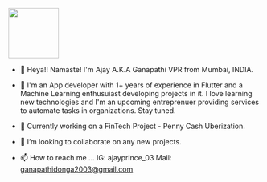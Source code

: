 <img src='![wp3738465-purple-scenic-wallpapers](https://user-images.githubusercontent.com/31640557/211228639-db9a715e-d1c2-4bfa-9f7d-db9fc35f3912.jpg)
' style='margin:0px;height: 100px' >

- 👋 Heya!! Namaste!
 I'm Ajay A.K.A Ganapathi VPR from Mumbai, INDIA.
 
- 👀 I'm an App developer with 1+ years of experience in Flutter and a Machine Learning enthusuiast developing projects in it. I love learning new technologies and I'm an upcoming entreprenuer providing services to automate tasks in organizations. Stay tuned.

- 🌱 Currently working on a FinTech Project - Penny Cash Uberization.

- 💞️ I’m looking to collaborate on any new projects.

- 📫 How to reach me ...
   IG: ajayprince_03
   Mail: ganapathidonga2003@gmail.com

<!---
Ajayprince/Ajayprince is a ✨ special ✨ repository because its `README.md` (this file) appears on your GitHub profile.
You can click the Preview link to take a look at your changes.
--->
